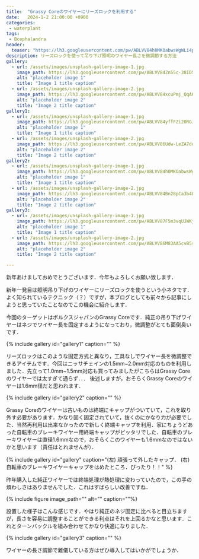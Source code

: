 ```yaml
---
title:  "Grassy Coreのワイヤーにリーズロックを利用する"
date:   2024-1-2 21:00:00 +0900
categories: 
 - waterplant
tags:
 - Bcephalandra
header:
  teaser: "https://lh3.googleusercontent.com/pw/ABLVV84h0MKOabwsWgWLi4pwuQbLuBEP-ATalRbpGl1g8MlZ-41tXaGP1ukcVjKH1rEEq7fkmeWjG7-XXzm74HZgVmdl1BpyiPYaTD-MF1TcOSOxuFPB9gWfN621CDlne8jrog5qJ8aBW_4zuH3EISLF4oBH=w800-h532-s-no-gm?authuser=0"
description: リーズロックを使って吊り下げ照明のワイヤー長さを微調節する方法
gallery:
  - url: /assets/images/unsplash-gallery-image-1.jpg
    image_path: https://lh3.googleusercontent.com/pw/ABLVV84Zn55c-38ID520XCkeX8enWq-qBbBOm4PluovtHxKV_E0KI3z0uiaNMh_-7U8K-bui3k6MCrJlqdNaQJgeWM9lZvUn8ClrVmsX0Koq9VhnHuuH9WYgTPCw3BisROestevdazno0rTgCywjQ7GTygcS=w800-h532-s-no-gm?authuser=0
    alt: "placeholder image 1"
    title: "Image 1 title caption"
  - url: /assets/images/unsplash-gallery-image-2.jpg
    image_path: https://lh3.googleusercontent.com/pw/ABLVV84xcuPmj_QqA6O8HAsVYVR8nkhIR6b-C2y8_ujp_bDAjgdOwZbvEqmY7hfzPPl6seao05JSm7DGD-b0FApHDtDd2cRXYI60eF8wS9K4WXQS2lf2jKmkutiyeic103aNMPo7Zy4rACMYJ1J3vITTk24J=w800-h532-s-no-gm?authuser=0
    alt: "placeholder image 2"
    title: "Image 2 title caption"
gallery1:
  - url: /assets/images/unsplash-gallery-image-1.jpg
    image_path: https://lh3.googleusercontent.com/pw/ABLVV84yffFZi20RGJ9XKOzSuvoviTS7Ii3eH2LG9TBFJhgTu_TFrDMqfg5tpFxdmfHkOVp3NYtpxar6ad5NduXMW_7xGZKnqmbWQlvNwUse8Ci-WaVlXWE_-ZDTWw6MrvtjQD177uHjD8xM4F4TScI0ZD-x=w800-h532-s-no-gm?authuser=0
    alt: "placeholder image 1"
    title: "Image 1 title caption"
  - url: /assets/images/unsplash-gallery-image-2.jpg
    image_path: https://lh3.googleusercontent.com/pw/ABLVV86Udw-LeZA7ddEbaKp17QI6ybjUtM9r2W5M9eIf6Ajse29QVRPyzdQwuE8GaZtnYQaRg4WPf2mlpYIqrDCqWY9m3Cktrp_ByixMZukSlTZhe6rm3Dmt58k1u97jFW9XTC4OlQNh_zpSVvBkPFekTZ5A=w800-h532-s-no-gm?authuser=0
    alt: "placeholder image 2"
    title: "Image 2 title caption"
gallery2:
  - url: /assets/images/unsplash-gallery-image-1.jpg
    image_path: https://lh3.googleusercontent.com/pw/ABLVV84h0MKOabwsWgWLi4pwuQbLuBEP-ATalRbpGl1g8MlZ-41tXaGP1ukcVjKH1rEEq7fkmeWjG7-XXzm74HZgVmdl1BpyiPYaTD-MF1TcOSOxuFPB9gWfN621CDlne8jrog5qJ8aBW_4zuH3EISLF4oBH=w800-h532-s-no-gm?authuser=0
    alt: "placeholder image 1"
    title: "Image 1 title caption"
  - url: /assets/images/unsplash-gallery-image-2.jpg
    image_path: https://lh3.googleusercontent.com/pw/ABLVV84Bn28pCa3b4QHDPRtL384A6KYVYzVYGxhl91pyyhPs-VE5aClMpsBSmHD1HfJfhbFnM2oyr6qMKA0v7jXJwqEmLeT36h1I2PJx5Mp9j1ZhyNOY49y5AYc0CrSoYfXzmUi9PKO1TTSgHeH8KSDl96CQ=w800-h532-s-no-gm?authuser=0
    alt: "placeholder image 2"
    title: "Image 2 title caption"
gallery3:
  - url: /assets/images/unsplash-gallery-image-1.jpg
    image_path: https://lh3.googleusercontent.com/pw/ABLVV87F5m3vqUJWKj8_lfIQEhdL1_aH62wdT_w1CE2G2dblQ9sSXKxSFbP7MzR7lAvasxsOR_oyJ8MMzxldrsugDAp0Th_nCsmQ-k8dWGaGdU4wk5yE-_JZI3chSvaqqsD01X3qbIoY7hjQt06owmoBxaK3=w800-h532-s-no-gm?authuser=0
    alt: "placeholder image 1"
    title: "Image 1 title caption"
  - url: /assets/images/unsplash-gallery-image-2.jpg
    image_path: https://lh3.googleusercontent.com/pw/ABLVV86M83AA5cvB5sxqrAimyYUHbRh6SlUaaLTnFQaaMBUc_3zgek_yZdEoamWE2_xy6wqdSm3yx4D8yae7sX1bcB65h2TOlzgmFcjLQmZSG5KjXmM-GAUJIdwC2XdifBQiRvGeV2GaxuyQkDwHaOd2XBIx=w800-h532-s-no-gm?authuser=0
    alt: "placeholder image 2"
    title: "Image 2 title caption"

---
```


新年あけましておめでとうございます．今年もよろしくお願い致します．

新年一発目は照明吊り下げのワイヤーにリーズロックを使うという小ネタです．よく知られているテクニック（？）ですが，本ブログとしても前々から記事にしようと思っていたことなのでこの機会に紹介します．

今回のターゲットはボルクスジャパンのGrassy Coreです．純正の吊り下げワイヤーはネジでワイヤー長を固定するようになっており，微調整がとても面倒臭いです．

{% include gallery id="gallery1" caption="" %}

リーズロックはこのような固定方式と異なり，工具なしでワイヤー長を微調整できるアイテムです．今回はニッサチェインの1.5mm~2.0mm対応のものを利用しました．先立って1.0mm~1.5mm対応も買ってみましたがこちらはGrassy Coreのワイヤーでは太すぎて通らず．．． 後述しますが，おそらくGrassy Coreのワイヤーは1.6mm径だと思われます．

{% include gallery id="gallery2" caption="" %}

Grassy Coreのワイヤーは古いものは終端にキャップがついていて，これを取り外す必要があります．かなり固く固定されていて，抜くのにかなり力が必要でした．当然再利用は出来なかったので新しく終端キャップを利用．家にちょうどあった自転車のブレーキワイヤー用終端キャップがピッタリでした．自転車のブレーキワイヤーは直径1.6mmなので，おそらくこのワイヤーも1.6mmなのではないかと思います（責任はとれませんが）．

{% include gallery id="gallery" caption="(左) 頑張って外したキャップ． (右) 自転車のブレーキワイヤーキャップをはめたところ．ぴったり！！" %}

昨年購入した純正ワイヤーでは終端処理が熱処理に変わっていたので，この手の煩わしさはありませんでした．これはすばらしい改善ですね．

{% include figure image_path="" alt="" caption=""%}

設置した様子はこんな感じです．やはり純正のネジ固定に比べると目立ちますが，長さを容易に調整することができる利点はそれを上回るかなと思います．これとターンバックルを組み合わせてかなり快適になりました．

{% include gallery id="gallery3" caption="" %}

ワイヤーの長さ調節で難儀している方はぜひ導入してはいかがでしょうか．




